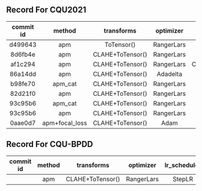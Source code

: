 <!--
 * @Author       : LiAo
 * @Date         : 2022-07-14 10:38:36
 * @LastEditTime : 2022-07-14 22:06:07
 * @LastAuthor   : LiAo
 * @Description  : Please add file description
-->
## Record For CQU2021

| commit id |     method     |    transforms    | optimizer  |        lr_scheduler         | learning_rate | weight_decay | batch_size | Accuracy |
| :-------: | :------------: | :--------------: | :--------: | :-------------------------: | :-----------: | :----------: | :--------: | :------: |
|  d499643  |      apm       |    ToTensor()    | RangerLars |      ReduceLROnPlateau      |     0.005     |     0.00     |     8      |  0.7677  |
|  8d6fb4e  |      apm       | CLAHE+ToTensor() | RangerLars |      ReduceLROnPlateau      |     0.005     |     0.00     |     16     |  0.8256  |
|  af1c294  |      apm       | CLAHE+ToTensor() | RangerLars | CosineAnnealingWarmRestarts |     0.005     |     1e-5     |     16     |  0.7363  |
|  86a14dd  |      apm       | CLAHE+ToTensor() |  Adadelta  |           StepLR            |     0.005     |     1e-5     |     16     |  0.7830  |
|  b98fe70  |    apm_cat     | CLAHE+ToTensor() | RangerLars |           StepLR            |     0.005     |     0.00     |     16     |  0.8103  |
|  82d21f0  |      apm       | CLAHE+ToTensor() | RangerLars |           StepLR            |     0.003     |     0.00     |     16     |  0.8316  |
|  93c95b6  |    apm_cat     | CLAHE+ToTensor() | RangerLars |           StepLR            |     0.005     |     1e-5     |     16     |          |
|  93c95b6  |      apm       | CLAHE+ToTensor() | RangerLars |           StepLR            |     0.003     |     1e-5     |     16     |  0.8229  |
|  0aae0d7  | apm+focal_loss | CLAHE+ToTensor() |    Adam    |           StepLR            |     0.001     |     1e-5     |     16     |          |

## Record For CQU-BPDD
| commit id | method |    transforms    | optimizer  | lr_scheduler | learning_rate | weight_decay | batch_size | Accuracy |
| :-------: | :----: | :--------------: | :--------: | :----------: | :-----------: | :----------: | :--------: | :------: |
|           |  apm   | CLAHE+ToTensor() | RangerLars |    StepLR    |     0.001     |     1e-5     |     32     |          |